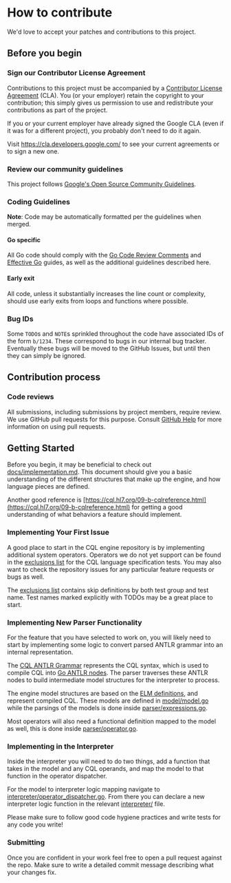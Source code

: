 # How to contribute

We'd love to accept your patches and contributions to this project.

## Before you begin

### Sign our Contributor License Agreement

Contributions to this project must be accompanied by a
[Contributor License Agreement](https://cla.developers.google.com/about) (CLA).
You (or your employer) retain the copyright to your contribution; this simply
gives us permission to use and redistribute your contributions as part of the
project.

If you or your current employer have already signed the Google CLA (even if it
was for a different project), you probably don't need to do it again.

Visit <https://cla.developers.google.com/> to see your current agreements or to
sign a new one.

### Review our community guidelines

This project follows
[Google's Open Source Community Guidelines](https://opensource.google/conduct/).

### Coding Guidelines

**Note**: Code may be automatically formatted per the guidelines when merged.

#### Go specific

All Go code should comply with the
[Go Code Review Comments](https://go.dev/wiki/CodeReviewComments) and
[Effective Go](https://go.dev/doc/effective_go) guides, as well as the
additional guidelines described here.

#### Early exit

All code, unless it substantially increases the line count or complexity, should
use early exits from loops and functions where possible.

### Bug IDs

Some `TODO`s and `NOTE`s sprinkled throughout the code have associated IDs of
the form `b/1234`. These correspond to bugs in our internal bug tracker.
Eventually these bugs will be moved to the GitHub Issues, but until then they
can simply be ignored.

## Contribution process

### Code reviews

All submissions, including submissions by project members, require review. We
use GitHub pull requests for this purpose. Consult
[GitHub Help](https://help.github.com/articles/about-pull-requests/) for more
information on using pull requests.

## Getting Started

Before you begin, it may be beneficial to check out
[docs/implementation.md](docs/implementation.md). This document should give you
a basic understanding of the different structures that make up the engine, and
how language pieces are defined.

Another good reference is
[https://cql.hl7.org/09-b-cqlreference.html](https://cql.hl7.org/09-b-cqlreference.html)
for getting a good understanding of what behaviors a feature should implement.

### Implementing Your First Issue

A good place to start in the CQL engine repository is by implementing additional
system operators. Operators we do not yet support can be found in the
[exclusions list](tests/spectests/exclusions/exclusions.go) for the CQL
language specification tests. You may also want to check the repository issues
for any particular feature requests or bugs as well.

The [exclusions list](tests/spectests/exclusions/exclusions.go) contains
skip definitions by both test group and test name. Test names marked explicitly
with TODOs may be a great place to start.

### Implementing New Parser Functionality

For the feature that you have selected to work on, you will likely need to start
by implementing some logic to convert parsed ANTLR grammar into an internal
representation.

The [CQL ANTLR Grammar](internal/embeddata/third_party/cqframework/Cql.g4) represents the CQL syntax, which is used to compile CQL into [Go ANTLR nodes](internal/embeddata/third_party/cqframework/cql/).
The parser traverses these ANTLR nodes to build intermediate model structures
for the interpreter to process.

The engine model structures are based on the
[ELM definitions](https://cql.hl7.org/elm.html), and represent compiled CQL.
These models are defined in [model/model.go](model/model.go) while the parsings
of the models is done inside [parser/expressions.go](parser/expressions.go).

Most operators will also need a functional definition mapped to the model as
well, this is done inside [parser/operator.go](parser/operator.go).

### Implementing in the Interpreter

Inside the interpreter you will need to do two things, add a function that takes
in the model and any CQL operands, and map the model to that function in the
operator dispatcher.

For the model to interpreter logic mapping navigate to
[interpreter/operator_dispatcher.go](interpreter/operator_dispatcher.go).
From there you can declare a new interpreter logic function in the relevant
[interpreter/](interpreter/) file.

Please make sure to follow good code hygiene practices and write tests for any
code you write!

### Submitting

Once you are confident in your work feel free to open a pull request against the
repo. Make sure to write a detailed commit message describing what your changes
fix.
